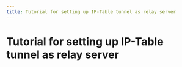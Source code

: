```yaml
---
title: Tutorial for setting up IP-Table tunnel as relay server
---
```


# Tutorial for setting up IP-Table tunnel as relay server
